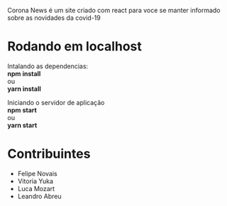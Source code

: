Corona News é um site criado com react para voce se manter informado sobre as novidades da covid-19


<h1>Rodando em localhost</h1>
Intalando as dependencias:<br />
<b>npm install</b><br />
ou </br>
<b>yarn install</b><br />

Iniciando o servidor de aplicação<br />
<b>npm start</b><br />
ou </br>
<b>yarn start</b><br />

<h1>Contribuintes</h1>
<ul>
<li>Felipe Novais</li>
<li>Vitoria Yuka</li>
<li>Luca Mozart</li>
<li>Leandro Abreu</li>
</ul>
